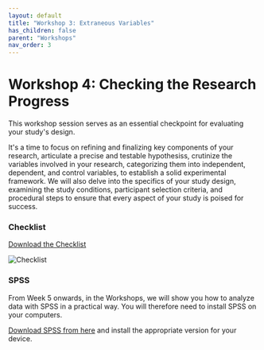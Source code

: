```yaml
---
layout: default
title: "Workshop 3: Extraneous Variables"
has_children: false
parent: "Workshops"
nav_order: 3
---
```


# Workshop 4: Checking the Research Progress

This workshop session serves as an essential checkpoint for evaluating your study's design.

It's a time to focus on refining and finalizing key components of your research, articulate a precise and testable hypothesiss, crutinize the variables involved in your research, categorizing them into independent, dependent, and control variables, to establish a solid experimental framework. We will also delve into the specifics of your study design, examining the study conditions, participant selection criteria, and procedural steps to ensure that every aspect of your study is poised for success.

### Checklist

[Download the Checklist]({{site.baseurl}}/assets/workshops/da-checklist-week4.pdf)

![Checklist]({{site.baseurl}}/assets/workshops/da-checklist-week4.png)

### SPSS

From Week 5 onwards, in the Workshops, we will show you how to analyze data with SPSS in a
practical way. You will therefore need to install SPSS on your computers.

[Download SPSS from here](https://www.tudelft.nl/studenten/ict/software) and install the appropriate version for your device.

